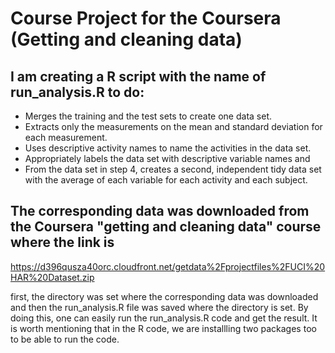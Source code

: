 # Course Project for the Coursera (Getting and cleaning data)

## I am creating a R script with the name of run_analysis.R to do:
- Merges the training and the test sets to create one data set.
- Extracts only the measurements on the mean and standard deviation for each measurement. 
- Uses descriptive activity names to name the activities in the data set.
- Appropriately labels the data set with descriptive variable names and 
- From the data set in step 4, creates a second, independent tidy data set with the average of each variable for each activity and each subject.

## The corresponding data was downloaded from the Coursera "getting and cleaning data" course where the link is
https://d396qusza40orc.cloudfront.net/getdata%2Fprojectfiles%2FUCI%20HAR%20Dataset.zip 

first, the directory was set where the corresponding data was downloaded and then the run_analysis.R file was saved where the directory is set. By doing this, one can easily run the run_analysis.R code and get the result. 
It is worth mentioning that in the R code, we are installling two packages too to be able to run the code.

